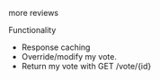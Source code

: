 more reviews

Functionality
- Response caching
- Override/modify my vote.
- Return my vote with GET /vote/{id}
